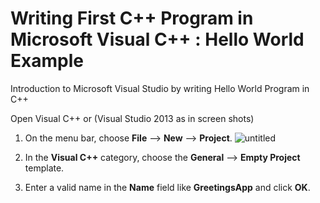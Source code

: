 # Writing First C++ Program in Microsoft Visual C++ : Hello World Example
Introduction to Microsoft Visual Studio by writing Hello World Program in C++

Open Visual C++ or (Visual Studio 2013 as in screen shots)

  1.  On the menu bar, choose **File** --> **New** --> **Project**.
![untitled](https://user-images.githubusercontent.com/41892175/46331912-a2721600-c64c-11e8-9d6a-8dba145973b9.png)

  2. In the **Visual C++** category, choose the **General** --> **Empty Project** template.
  3. Enter a valid name in the **Name** field like **GreetingsApp** and click **OK**.
